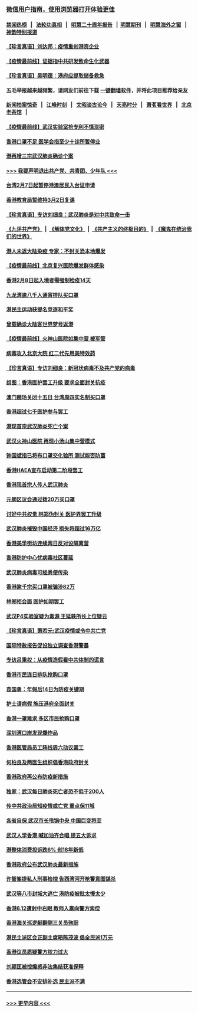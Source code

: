 ### [微信用户指南，使用浏览器打开体验更佳](https://github.com/gfw-breaker/banned-news1/blob/master/indexes/wechat-guide.md?t=0)
#### [禁闻热榜](热点新闻.md?t=0)  &nbsp;&nbsp;|&nbsp;&nbsp; [法轮功真相](https://github.com/gfw-breaker/truth/blob/master/README.md?t=0) &nbsp;&nbsp;|&nbsp;&nbsp; [明慧二十周年报告](https://github.com/gfw-breaker/mh-reports/blob/master/README.md?t=0) &nbsp;&nbsp;|&nbsp;&nbsp;[明慧期刊](https://github.com/gfw-breaker/mh-qikan) &nbsp;&nbsp;|&nbsp;&nbsp; [明慧海外之窗](https://github.com/gfw-breaker/mh-news/blob/master/README.md?t=0) &nbsp;&nbsp;|&nbsp;&nbsp; [神韵特别报道](https://github.com/gfw-breaker/mh-news/blob/master/shenyun.md?t=0)
#### [【珍言真语】刘达邦：疫情重创港资企业](../pages/nsc415/n11854274.md?t=02091944) 
#### [【疫情最前线】证据指中共研发致命生化武器](../pages/nsc415/n11853087.md?t=02091944) 
#### [【珍言真语】吴明德：港府应提取储备救急](../pages/nsc415/n11852734.md?t=02091944) 
#### 五毛举报越来越频繁，请网友们前往下载 [一键翻墙软件](https://github.com/gfw-breaker/ssr-accounts)，并将此项目推荐给亲友
#### [新闻拍案惊奇](https://github.com/gfw-breaker/banned-news1/blob/master/pages/link4.md) &nbsp;&nbsp;|&nbsp;&nbsp; [江峰时刻](https://github.com/gfw-breaker/banned-news1/blob/master/pages/link4.md) &nbsp;&nbsp;|&nbsp;&nbsp; [文昭谈古论今](https://github.com/gfw-breaker/banned-news1/blob/master/pages/link4.md) &nbsp;&nbsp;|&nbsp;&nbsp; [天亮时分](https://github.com/gfw-breaker/banned-news1/blob/master/pages/link4.md) &nbsp;&nbsp;|&nbsp;&nbsp; [萧茗看世界](https://github.com/gfw-breaker/banned-news1/blob/master/pages/link4.md) &nbsp;&nbsp;|&nbsp;&nbsp; [北京老茶馆](https://github.com/gfw-breaker/banned-news1/blob/master/pages/link4.md) &nbsp;&nbsp;|&nbsp;&nbsp; 
#### [【疫情最前线】武汉实验室抢专利不慎泄密](../pages/nsc415/n11850310.md?t=02091944) 
#### [香港口罩不足 医学会指至少十诊所暂停业](../pages/nsc415/n11850301.md?t=02091944) 
#### [港再增三宗武汉肺炎确诊个案](../pages/nsc415/n11850328.md?t=02091944) 
#### [>>> 我要声明退出共产党、共青团、少年队 <<<](https://github.com/begood0513/goodnews/blob/master/quit/letter.md) 
#### [台湾2月7日起暂停港澳居民入台证申请](../pages/nsc415/n11850304.md?t=02091944) 
#### [香港教育局暂维持3月2日复课](../pages/nsc415/n11850260.md?t=02091944) 
#### [【珍言真语】专访刘细良：武汉肺炎是对中共致命一击](../pages/nsc415/n11849934.md?t=02091944) 
#### [《九评共产党》](https://github.com/begood0513/9ping.md/blob/master/README.md) &nbsp;|&nbsp; [《解体党文化》](../../../../jtdwh.md/blob/master/README.md)  &nbsp;|&nbsp; [《共产主义的终极目的》](../../../../gczydzjmd.md/blob/master/README.md) &nbsp;|&nbsp; [《魔鬼在统治我们的世界》](../../../../mgztzwmdsj.md/blob/master/README.md) 
#### [港人未返大陆染疫 专家：不封关恐本地爆发](../pages/nsc415/n11848021.md?t=02091944) 
#### [【疫情最前线】北京复兴医院爆发群体感染](../pages/nsc415/n11847626.md?t=02091944) 
#### [香港2月8日起入境者需强制检疫14天](../pages/nsc415/n11847658.md?t=02091944) 
#### [九龙湾逾八千人通宵排队买口罩](../pages/nsc415/n11847647.md?t=02091944) 
#### [港民主运动获提名竞逐和平奖](../pages/nsc415/n11847633.md?t=02091944) 
#### [曾载确诊大陆客世界梦号返港](../pages/nsc415/n11847608.md?t=02091944) 
#### [【疫情最前线】火神山医院如集中营 被军管](../pages/nsc415/n11847524.md?t=02091944) 
#### [病毒攻入北京大院 红二代先用美特效药](../pages/nsc415/n11847427.md?t=02091944) 
#### [【珍言真语】专访刘细良：新冠状病毒不及共产党的病毒](../pages/nsc415/n11847164.md?t=02091944) 
#### [组图：香港医护罢工升级 要求全面封关抗疫](../pages/nsc415/n11844107.md?t=02091944) 
#### [澳门赌场关闭十五日 台湾周四实名制买口罩](../pages/nsc415/n11845083.md?t=02091944) 
#### [香港超过七千医护参与罢工](../pages/nsc415/n11845051.md?t=02091944) 
#### [港现首宗武汉肺炎死亡个案](../pages/nsc415/n11844998.md?t=02091944) 
#### [武汉火神山医院 再现小汤山集中营模式](../pages/nsc415/n11844763.md?t=02091944) 
#### [钟国斌指已将布口罩交化验所 测试能否防菌](../pages/nsc415/n11842783.md?t=02091944) 
#### [香港HAEA宣布启动第二阶段罢工](../pages/nsc415/n11842723.md?t=02091944) 
#### [香港现首宗人传人武汉肺炎](../pages/nsc415/n11842766.md?t=02091944) 
#### [元朗区议会通过拨20万买口罩](../pages/nsc415/n11842754.md?t=02091944) 
#### [讨好中共权贵 林郑伪封关 医护界罢工升级](../pages/nsc415/n11842359.md?t=02091944) 
#### [武汉肺炎摧毁中国经济 损失将超过16万亿](../pages/nsc415/n11839723.md?t=02091944) 
#### [香港美孚街坊连续两日反对设隔离营](../pages/nsc415/n11839962.md?t=02091944) 
#### [香港防护中心忧病毒社区蔓延](../pages/nsc415/n11839933.md?t=02091944) 
#### [武汉肺炎病毒可经粪便传染](../pages/nsc415/n11839939.md?t=02091944) 
#### [香港逾千宗买口罩被骗涉82万](../pages/nsc415/n11839914.md?t=02091944) 
#### [林郑拒会面 医护如期罢工](../pages/nsc415/n11839892.md?t=02091944) 
#### [武汉P4实验室疑为毒源 王延轶所长上位疑云](../pages/nsc415/n11835543.md?t=02091944) 
#### [【珍言真语】萧若元:武汉疫情或令中共亡党](../pages/nsc415/n11829394.md?t=02091944) 
#### [国际特赦报告促设独立调查香港警暴](../pages/nsc415/n11833845.md?t=02091944) 
#### [专访吕秉权：从疫情造假看中共体制的谎言](../pages/nsc415/n11833813.md?t=02091944) 
#### [香港市民连日排队抢购口罩](../pages/nsc415/n11833794.md?t=02091944) 
#### [袁国勇：年假后14日为防疫关键期](../pages/nsc415/n11831088.md?t=02091944) 
#### [护士请病假 施压港府全面封关](../pages/nsc415/n11831030.md?t=02091944) 
#### [香港一罩难求 多区市民抢购口罩](../pages/nsc415/n11831002.md?t=02091944) 
#### [深圳湾口岸发现爆炸品](../pages/nsc415/n11828802.md?t=02091944) 
#### [香港医管局员工阵线周六动议罢工](../pages/nsc415/n11828762.md?t=02091944) 
#### [何柏良及两医生组织倡香港政府封关](../pages/nsc415/n11828749.md?t=02091944) 
#### [香港政府再公布防疫新措施](../pages/nsc415/n11828716.md?t=02091944) 
#### [独家：武汉每日肺炎死亡者恐不低于200人](../pages/nsc415/n11828240.md?t=02091944) 
#### [传中共政治局知疫情或亡党 重点保11城](../pages/nsc415/n11828145.md?t=02091944) 
#### [各省自保 武汉市长甩锅中央 中国巨变将至](../pages/nsc415/n11828021.md?t=02091944) 
#### [武汉人学香港 喊加油齐合唱 提五大诉求](../pages/nsc415/n11827046.md?t=02091944) 
#### [港整体消费投诉跌6% 创18年新低](../pages/nsc415/n11817280.md?t=02091944) 
#### [香港政府公布武汉肺炎最新措施](../pages/nsc415/n11817152.md?t=02091944) 
#### [许智峯提私人刑事检控 告西湾河开枪警意图谋杀](../pages/nsc415/n11817132.md?t=02091944) 
#### [武汉等八市封城大逃亡 港防疫被批太慢太少](../pages/nsc415/n11817058.md?t=02091944) 
#### [香港6.12遭射中右眼 教师入禀向警方索偿](../pages/nsc415/n11814678.md?t=02091944) 
#### [香港海关巡逻艇翻侧三关员殉职](../pages/nsc415/n11814604.md?t=02091944) 
#### [港民主派区会正副主席晤陈茂波 倡全民派1万元](../pages/nsc415/n11814582.md?t=02091944) 
#### [香港议员质疑警方权力过大](../pages/nsc415/n11814560.md?t=02091944) 
#### [刘颕匡被控煽惑非法集结获准保释](../pages/nsc415/n11811727.md?t=02091944) 
#### [香港选管会不安排补选 民主派不满](../pages/nsc415/n11811691.md?t=02091944) 

----
#### [ >>> 更早内容 <<< ](../indexes/nsc415-earlier.md)
